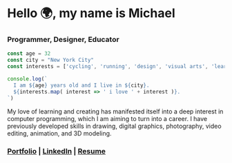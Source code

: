 # Hello 🌍, my name is Michael
### Programmer, Designer, Educator

```Javascript
const age = 32
const city = "New York City"
const interests = ['cycling', 'running', 'design', 'visual arts', 'learning', 'creating']

console.log(`
  I am ${age} years old and I live in ${city}.
  ${interests.map( interest => ' i love ' + interest )}.
`)
```

My love of learning and creating has manifested itself into a deep interest in computer programming, which I am aiming to turn into a career. I have previously developed skills in drawing, digital graphics, photography, video editing, animation, and 3D modeling.

### [Portfolio](https://intrvertmichael.github.io) | [LinkedIn](https://www.linkedin.com/in/michaelpaguay/) | [Resume](https://resume.creddle.io/resume/ge4tz5cva4l)
